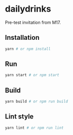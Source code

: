 # dailydrinks

Pre-test invitation from M17.

## Installation

```sh
yarn # or npm install
```

## Run

```sh
yarn start # or npm start
```

## Build

```sh
yarn build # or npm run build
```

## Lint style

```sh
yarn lint # or npm run lint
```
